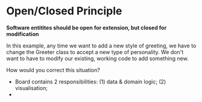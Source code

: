 # Open/Closed Principle

**Software entitites should be open for extension, but closed for modification**

In this example, any time we want to add a new style of greeting, we have to change the Greeter class to accept a new type of personality. We don't want to have to modify our existing, working code to add something new. 

How would you correct this situation?
* Board contains 2 responsibilities: (1) data & domain logic; (2) visualisation;
* 
